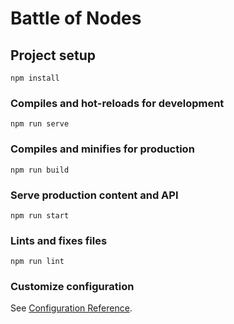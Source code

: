 # Battle of Nodes

## Project setup
```
npm install
```

### Compiles and hot-reloads for development
```
npm run serve
```

### Compiles and minifies for production
```
npm run build
```

### Serve production content and API
```
npm run start
```

### Lints and fixes files
```
npm run lint
```

### Customize configuration
See [Configuration Reference](https://cli.vuejs.org/config/).
